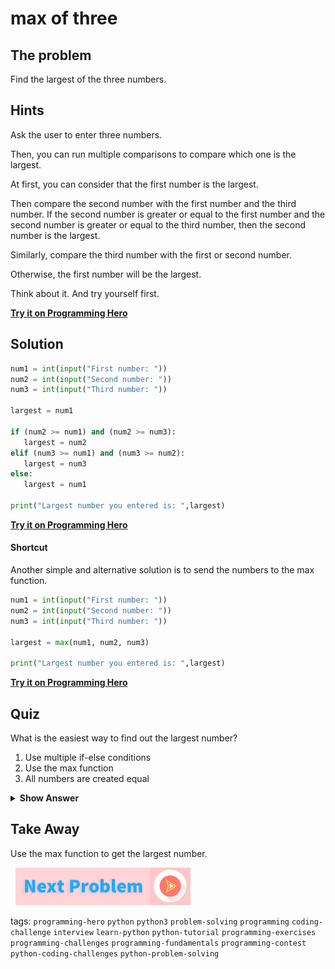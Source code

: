 
# max of three

## The problem
Find the largest of the three numbers.

## Hints
Ask the user to enter three numbers. 

Then, you can run multiple comparisons to compare which one is the largest. 

At first, you can consider that the first number is the largest. 

Then compare the second number with the first number and the third number. If the second number is greater or equal to the first number and the second number is greater or equal to the third number, then the second number is the largest. 

Similarly, compare the third number with the first or second number. 

Otherwise, the first number will be the largest. 

Think about it. And try yourself first.

**[Try it on Programming Hero](https://play.google.com/store/apps/details?id=com.learnprogramming.codecamp)**

## Solution
```python
num1 = int(input("First number: "))
num2 = int(input("Second number: "))
num3 = int(input("Third number: "))
 
largest = num1
 
if (num2 >= num1) and (num2 >= num3):
   largest = num2
elif (num3 >= num1) and (num3 >= num2):
   largest = num3
else:
   largest = num1
 
print("Largest number you entered is: ",largest)
```

**[Try it on Programming Hero](https://play.google.com/store/apps/details?id=com.learnprogramming.codecamp)**

####   Shortcut
Another simple and alternative solution is to send the numbers to the max function. 
```python
num1 = int(input("First number: "))
num2 = int(input("Second number: "))
num3 = int(input("Third number: "))
 
largest = max(num1, num2, num3)
 
print("Largest number you entered is: ",largest)
```

**[Try it on Programming Hero](https://play.google.com/store/apps/details?id=com.learnprogramming.codecamp)**

## Quiz
What is the easiest way to find out the largest number?

1. Use multiple if-else conditions
2. Use the max function
3. All numbers are created equal

<details>
 <summary><b>Show Answer</b></summary>
   <p>The answer is : 2</p>
 </details>

## Take Away
Use the max function to get the largest number.

&nbsp;
[![Next Page](../assets/next-button.png)](Average-of-numbers.md)
&nbsp;

tags:  `programming-hero`  `python`  `python3`  `problem-solving`  `programming`  `coding-challenge`  `interview`  `learn-python`  `python-tutorial`  `programming-exercises`  `programming-challenges`  `programming-fundamentals`  `programming-contest`  `python-coding-challenges`  `python-problem-solving` 